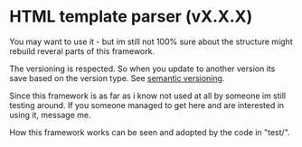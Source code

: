 # HTML template parser (vX.X.X)

You may want to use it - but im still not 100% sure about the structure might
rebuild reveral parts of this framework.

The versioning is respected. So when you update to another version its save based
on the version type. See [semantic versioning](https://semver.org/).

Since this framework is as far as i know not used at all by someone im still testing around.
If you someone managed to get here and are interested in using it, message me.

How this framework works can be seen and adopted by the code in "test/".